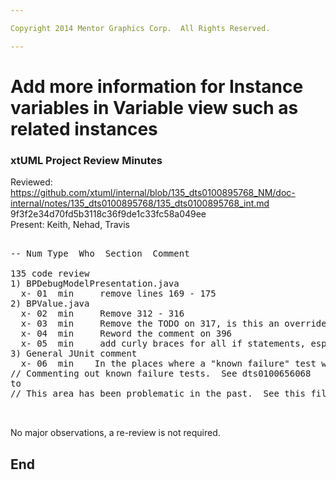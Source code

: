 ```yaml
---

Copyright 2014 Mentor Graphics Corp.  All Rights Reserved.

---
```


# Add more information for Instance variables in Variable view such as related instances
### xtUML Project Review Minutes

Reviewed:  https://github.com/xtuml/internal/blob/135_dts0100895768_NM/doc-internal/notes/135_dts0100895768/135_dts0100895768_int.md 9f3f2e34d70fd5b3118c36f9de1c33fc58a049ee  
Present:  Keith, Nehad, Travis

<pre>

-- Num Type  Who  Section  Comment

135 code review
1) BPDebugModelPresentation.java
  x- 01  min     remove lines 169 - 175
2) BPValue.java
  x- 02  min     Remove 312 - 316
  x- 03  min     Remove the TODO on 317, is this an override?
  x- 04  min     Reword the comment on 396 
  x- 05  min     add curly braces for all if statements, especially around line 430 and on
3) General JUnit comment
  x- 06  min    In the places where a "known failure" test was uncommented/re-enabled, change the comment from
// Commenting out known failure tests.  See dts0100656068
to
// This area has been problematic in the past.  See this file's history and dts0100656068.


</pre>
   
No major observations, a re-review is not required.
 
End
---
